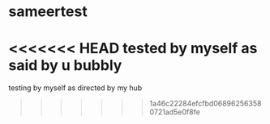 # sameertest
<<<<<<< HEAD
tested by myself
as said by u bubbly
=======
testing by myself
as directed by my hub
>>>>>>> 1a46c22284efcfbd068962563580721ad5e0f8fe
